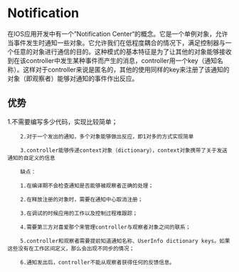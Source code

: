 # Notification

在IOS应用开发中有一个”Notification Center“的概念。它是一个单例对象，允许当事件发生时通知一些对象。它允许我们在低程度耦合的情况下，满足控制器与一个任意的对象进行通信的目的。这种模式的基本特征是为了让其他的对象能够接收到在该controller中发生某种事件而产生的消息，controller用一个key（通知名称）。这样对于controller来说是匿名的，其他的使用同样的key来注册了该通知的对象（即观察者）能够对通知的事件作出反应。

## 优势

1.不需要编写多少代码，实现比较简单；

        2.对于一个发出的通知，多个对象能够做出反应，即1对多的方式实现简单

        3.controller能够传递context对象（dictionary），context对象携带了关于发送通知的自定义的信息

        缺点：

        1.在编译期不会检查通知是否能够被观察者正确的处理； 

        2.在释放注册的对象时，需要在通知中心取消注册；

        3.在调试的时候应用的工作以及控制过程难跟踪；

        4.需要第三方对喜爱那个来管理controller与观察者对象之间的联系；

        5.controller和观察者需要提前知道通知名称、UserInfo dictionary keys。如果这些没有在工作区间定义，那么会出现不同步的情况；

        6.通知发出后，controller不能从观察者获得任何的反馈信息。

